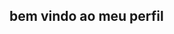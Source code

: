 ## bem vindo ao meu perfil

<!--
**kauacd23/kauacd23** is a ✨ _special_ ✨ repository because its `README.md` (this file) appears on your GitHub profile.


- 🔭 sou um estudante de programação, me desenvolvendo na linguaguem JavaScrtipt e também em HTML e CSS...
